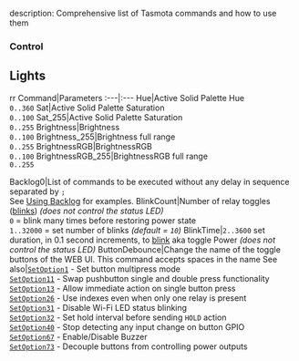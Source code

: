 
description: Comprehensive list of Tasmota commands and how to use them

### Control

## Lights

rr
Command|Parameters
:---|:---
Hue<a class="cmnd" id="Hue"></a>|Active Solid Palette Hue <BR> `0..360`
Sat<a class="cmnd" id="Sat"></a>|Active Solid Palette Saturation <BR> `0..100`
Sat_255<a class="cmnd" id="Sat"></a>|Active Solid Palette Saturation <BR> `0..255`
Brightness<a class="cmnd" id="Brightness"></a>|Brightness <BR> `0..100`
Brightness_255<a class="cmnd" id="Brightness_255"></a>|Brightness full range <BR> `0..255`
BrightnessRGB<a class="cmnd" id="BrightnessRGB"></a>|BrightnessRGB <BR> `0..100`
BrightnessRGB_255<a class="cmnd" id="BrightnessRGB_255"></a>|BrightnessRGB full range <BR> `0..255`

Backlog0<a class="cmnd" id="backlog0"></a>|List of commands to be executed without any delay in sequence separated by  `;`<BR> See [Using Backlog](#the-power-of-backlog) for examples.
BlinkCount<a class="cmnd" id="blinkcount"></a>|Number of relay toggles ([blinks](#power)) _(does not control the status LED)_<BR> `0` = blink many times before restoring power state <BR> `1..32000` = set number of blinks *(default = `10`)*
BlinkTime<a class="cmnd" id="blinktime"></a>|`2..3600` set duration, in 0.1 second increments, to [blink](#power) aka toggle Power _(does not control the status LED)_
ButtonDebounce|Change the name of the toggle buttons of the WEB UI. This command accepts spaces in the name
See also|[`SetOption1`](#setoption1) - Set button multipress mode<BR>[`SetOption11`](#setoption11) - Swap pushbutton single and double press functionality<BR>[`SetOption13`](#setoption13) - Allow immediate action on single button press<BR>[`SetOption26`](#setoption26) - Use indexes even when only one relay is present<BR>[`SetOption31`](#setoption31) - Disable Wi-Fi LED status blinking<BR>[`SetOption32`](#setoption32) - Set hold interval before sending `HOLD` action<BR>[`SetOption40`](#setoption40) - Stop detecting any input change on button GPIO<BR>[`SetOption67`](#setoption67) - Enable/Disable Buzzer<BR>[`SetOption73`](#setoption73) - Decouple buttons from controlling power outputs
